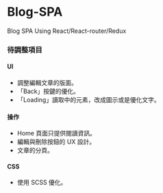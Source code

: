 # Blog-SPA
Blog SPA Using React/React-router/Redux

### 待調整項目
#### UI
* 調整編輯文章的版面。
* 「Back」按鍵的優化。
* 「Loading」讀取中的元素，改成圖示或是優化文字。
#### 操作
* Home 頁面只提供閱讀資訊。
* 編輯與刪除按鈕的 UX 設計。
* 文章的分頁。

#### CSS
* 使用 SCSS 優化。


